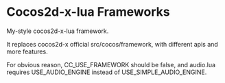 # Cocos2d-x-lua Frameworks

My-style cocos2d-x-lua framework.

It replaces cocos2d-x official src/cocos/framework, with different apis and more features.

For obvious reason, CC_USE_FRAMEWORK should be false, and audio.lua requires USE_AUDIO_ENGINE instead of USE_SIMPLE_AUDIO_ENGINE.

